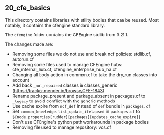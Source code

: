 ## 20_cfe_basics

This directory contains libraries with utility bodies that can be reused. Most notably, it contains the cfengine standard library.

The `cfengine` folder contains the CFEngine stdlib from 3.21.1.

The changes made are:

* Removing some files we do not use and break ncf policies: stdlib.cf, autorun.cf
* Removing some files used to manage CFEngine hubs: cfe_internal_hub.cf, cfengine_enterprise_hub_ha.cf
* Changing all body action in common.cf to take the dry_run classes into account
* Add back `_not_repaired` classes in classes_generic (https://tracker.mender.io/browse/CFE-1843)
* Rename package_present and package_absent in packages.cf to `_legacy` to avoid conflict with the generic methods
* Use cache expire from `ncf_def` instead of `def` bundle in `packages.cf`
* Set `common_knowledge.list_update_ifelapsed` in `packages.cf` to `${node.properties[rudder][packages][updates_cache_expire]}`
* Don't use CFEngine's python path workarounds in package bodies
* Removing file used to manage repository: vcs.cf
